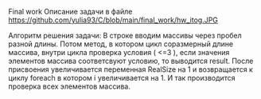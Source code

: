 Final work 
Описание задачи в файле https://github.com/yulia93/C/blob/main/final_work/hw_itog.JPG

Алгоритм решения задачи:
В строке вводим массивы через пробел разной длины. Потом метод, в котором цикл соразмерный длине массива, внутри цикла проверка условия ( <=3 ), 
если значения элементов массива соответсвуют условию, то выводится result. После присвоения увеличивается переменная RealSize на 1 и возвращается к циклу 
foreach в котором i увеличивается на 1. И так производится проверка всех элементов массива.

